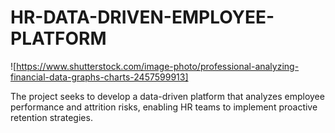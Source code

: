 # HR-DATA-DRIVEN-EMPLOYEE-PLATFORM

![https://www.shutterstock.com/image-photo/professional-analyzing-financial-data-graphs-charts-2457599913]

The project seeks to develop a data-driven platform that analyzes employee performance and attrition risks, enabling HR teams to implement proactive retention strategies.
